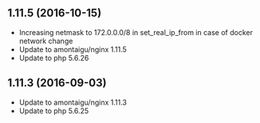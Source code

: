 
## 1.11.5 (2016-10-15)
- Increasing netmask to 172.0.0.0/8 in set_real_ip_from in case of docker network change
- Update to amontaigu/nginx 1.11.5
- Update to php 5.6.26

## 1.11.3 (2016-09-03)
- Update to amontaigu/nginx 1.11.3
- Update to php 5.6.25
